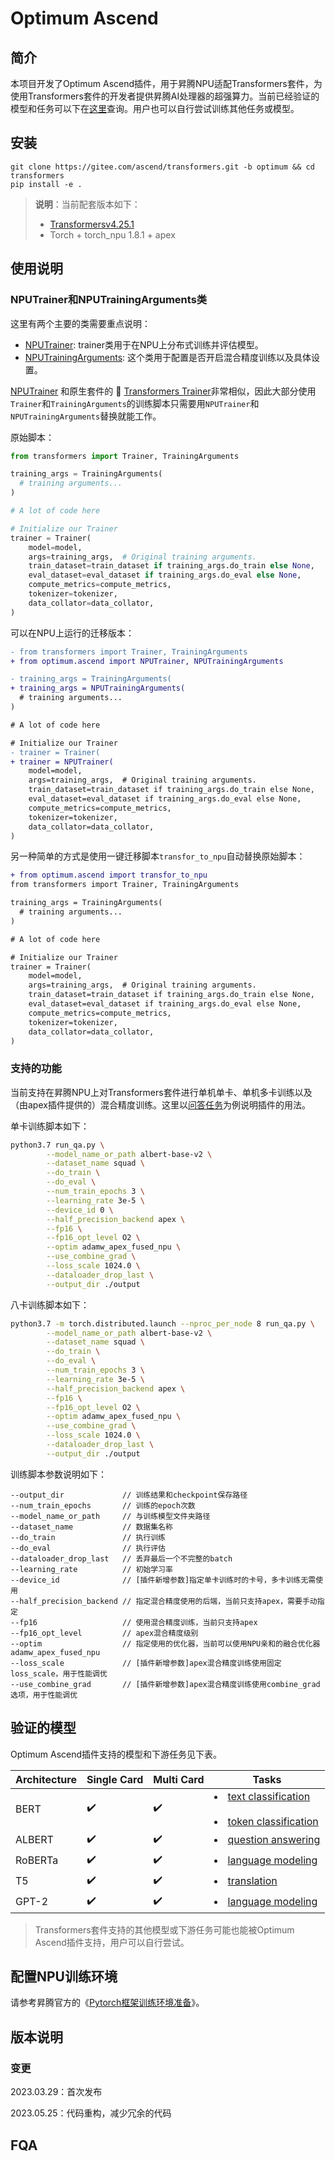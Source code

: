 # Optimum Ascend
## 简介
本项目开发了Optimum Ascend插件，用于昇腾NPU适配Transformers套件，为使用Transformers套件的开发者提供昇腾AI处理器的超强算力。当前已经验证的模型和任务可以下在[这里](https://gitee.com/ascend/transformers/tree/optimum#supported-models)查询。用户也可以自行尝试训练其他任务或模型。


## 安装

```text
git clone https://gitee.com/ascend/transformers.git -b optimum && cd transformers
pip install -e .
```
> **说明**：当前配套版本如下：
> - [Transformersv4.25.1](https://github.com/huggingface/transformers/tree/v4.25.1)
> - Torch + torch_npu 1.8.1 + apex

## 使用说明
### NPUTrainer和NPUTrainingArguments类
这里有两个主要的类需要重点说明：
- [NPUTrainer](https://gitee.com/ascend/transformers/blob/optimum/optimum/ascend/trainer.py): trainer类用于在NPU上分布式训练并评估模型。
- [NPUTrainingArguments](https://gitee.com/ascend/transformers/blob/optimum/optimum/ascend/training_args.py): 这个类用于配置是否开启混合精度训练以及具体设置。

[NPUTrainer](https://gitee.com/ascend/transformers/blob/optimum/optimum/ascend/trainer.py) 和原生套件的 🤗 [Transformers Trainer](https://github.com/huggingface/transformers/blob/main/src/transformers/trainer.py)非常相似，因此大部分使用`Trainer`和`TrainingArguments`的训练脚本只需要用`NPUTrainer`和`NPUTrainingArguments`替换就能工作。

原始脚本：
```python
from transformers import Trainer, TrainingArguments

training_args = TrainingArguments(
  # training arguments...
)

# A lot of code here

# Initialize our Trainer
trainer = Trainer(
    model=model,
    args=training_args,  # Original training arguments.
    train_dataset=train_dataset if training_args.do_train else None,
    eval_dataset=eval_dataset if training_args.do_eval else None,
    compute_metrics=compute_metrics,
    tokenizer=tokenizer,
    data_collator=data_collator,
)
```
可以在NPU上运行的迁移版本：
```diff
- from transformers import Trainer, TrainingArguments
+ from optimum.ascend import NPUTrainer, NPUTrainingArguments

- training_args = TrainingArguments(
+ training_args = NPUTrainingArguments(
  # training arguments...
)

# A lot of code here

# Initialize our Trainer
- trainer = Trainer(
+ trainer = NPUTrainer(
    model=model,
    args=training_args,  # Original training arguments.
    train_dataset=train_dataset if training_args.do_train else None,
    eval_dataset=eval_dataset if training_args.do_eval else None,
    compute_metrics=compute_metrics,
    tokenizer=tokenizer,
    data_collator=data_collator,
)
```

另一种简单的方式是使用一键迁移脚本`transfor_to_npu`自动替换原始脚本：
```diff
+ from optimum.ascend import transfor_to_npu
from transformers import Trainer, TrainingArguments

training_args = TrainingArguments(
  # training arguments...
)

# A lot of code here

# Initialize our Trainer
trainer = Trainer(
    model=model,
    args=training_args,  # Original training arguments.
    train_dataset=train_dataset if training_args.do_train else None,
    eval_dataset=eval_dataset if training_args.do_eval else None,
    compute_metrics=compute_metrics,
    tokenizer=tokenizer,
    data_collator=data_collator,
)
```

### 支持的功能
当前支持在昇腾NPU上对Transformers套件进行单机单卡、单机多卡训练以及（由apex插件提供的）混合精度训练。这里以[问答任务](https://gitee.com/ji-huazhong/transformers_test/tree/master/examples/question-answering)为例说明插件的用法。

单卡训练脚本如下：
```bash
python3.7 run_qa.py \
        --model_name_or_path albert-base-v2 \
        --dataset_name squad \
        --do_train \
        --do_eval \
        --num_train_epochs 3 \
        --learning_rate 3e-5 \
        --device_id 0 \
        --half_precision_backend apex \
        --fp16 \
        --fp16_opt_level O2 \
        --optim adamw_apex_fused_npu \
        --use_combine_grad \
        --loss_scale 1024.0 \
        --dataloader_drop_last \
        --output_dir ./output
```
八卡训练脚本如下：
```bash
python3.7 -m torch.distributed.launch --nproc_per_node 8 run_qa.py \
        --model_name_or_path albert-base-v2 \
        --dataset_name squad \
        --do_train \
        --do_eval \
        --num_train_epochs 3 \
        --learning_rate 3e-5 \
        --half_precision_backend apex \
        --fp16 \
        --fp16_opt_level O2 \
        --optim adamw_apex_fused_npu \
        --use_combine_grad \
        --loss_scale 1024.0 \
        --dataloader_drop_last \
        --output_dir ./output
```
训练脚本参数说明如下：
```text
--output_dir             // 训练结果和checkpoint保存路径
--num_train_epochs       // 训练的epoch次数
--model_name_or_path     // 与训练模型文件夹路径
--dataset_name           // 数据集名称
--do_train               // 执行训练
--do_eval                // 执行评估
--dataloader_drop_last   // 丢弃最后一个不完整的batch
--learning_rate          // 初始学习率
--device_id              // [插件新增参数]指定单卡训练时的卡号，多卡训练无需使用
--half_precision_backend // 指定混合精度使用的后端，当前只支持apex，需要手动指定
--fp16                   // 使用混合精度训练，当前只支持apex
--fp16_opt_level         // apex混合精度级别
--optim                  // 指定使用的优化器，当前可以使用NPU亲和的融合优化器 adamw_apex_fused_npu
--loss_scale             // [插件新增参数]apex混合精度训练使用固定loss_scale，用于性能调优
--use_combine_grad       // [插件新增参数]apex混合精度训练使用combine_grad选项，用于性能调优
```

## 验证的模型
Optimum Ascend插件支持的模型和下游任务见下表。

| Architecture | Single Card | Multi Card | Tasks                                                                 |
|--------------|-------------|------------|-----------------------------------------------------------------------|
| BERT         | ✔️          | ✔️         | <li>[text classification](https://gitee.com/ji-huazhong/transformers_test/blob/master/examples/text-classification/test/train_bert_base_cased_full_8p.sh)</li><br><li>[token classification](https://gitee.com/ji-huazhong/transformers_test/blob/master/examples/token-classification/test/train_bert_base_NER_full_8p.sh)</li> |
| ALBERT       | ✔️          | ✔️         | <li>[question answering](https://gitee.com/ji-huazhong/transformers_test/blob/master/examples/question-answering/test/train_albert_base_v2_full_8p.sh)</li>                                       |                     |
| RoBERTa      | ✔️          | ✔️         | <li>[language modeling](https://gitee.com/ji-huazhong/transformers_test/blob/master/examples/language-modeling/test/train_roberta_base_full_8p.sh)</li>                                        |
| T5           | ✔️          | ✔️         | <li>[translation](https://gitee.com/ji-huazhong/transformers_test/blob/master/examples/translation/test/train_t5_small_full_8p.sh)</li>                                              |
| GPT-2        | ✔️          | ✔️         | <li>[language modeling](https://gitee.com/ji-huazhong/transformers_test/blob/master/examples/language-modeling/test/train_gpt2_full_8p.sh)</li>                                        |
> Transformers套件支持的其他模型或下游任务可能也能被Optimum Ascend插件支持，用户可以自行尝试。

## 配置NPU训练环境
请参考昇腾官方的《[Pytorch框架训练环境准备](https://www.hiascend.com/document/detail/zh/ModelZoo/pytorchframework/ptes)》。

## 版本说明
### 变更
2023.03.29：首次发布

2023.05.25：代码重构，减少冗余的代码

## FQA